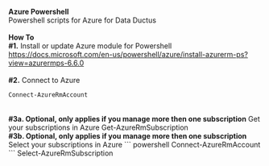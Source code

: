 <B>Azure Powershell</B>
</BR>
Powershell scripts for Azure for Data Ductus
</BR>
</BR>
<B>How To</B>
</br>
<B>#1.</B> Install or update Azure module for Powershell
https://docs.microsoft.com/en-us/powershell/azure/install-azurerm-ps?view=azurermps-6.6.0
</br>
</br>
<B>#2.</b> Connect to Azure 
``` powershell
Connect-AzureRmAccount
```
</br>
<b>#3a. Optional, only applies if you manage more then one subscription</b> Get your subscriptions in Azure
Get-AzureRmSubscription
</br>
<b>#3b. Optional, only applies if you manage more then one subscription</b> Select your subscriptions in Azure
``` powershell
Connect-AzureRmAccount
```
Select-AzureRmSubscription
